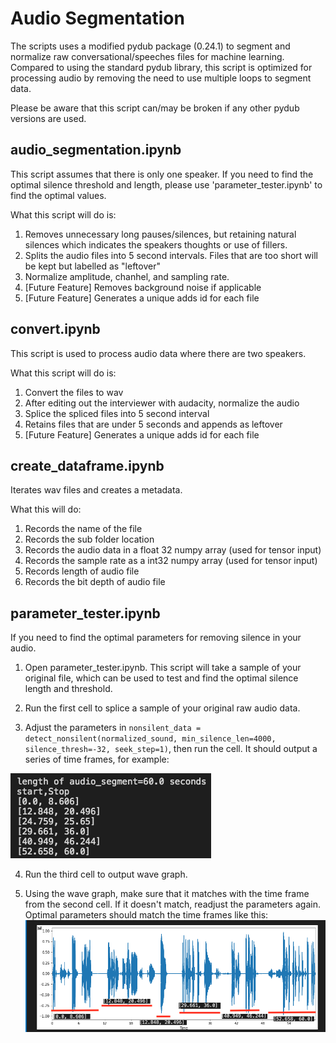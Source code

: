 # Audio Segmentation
The scripts uses a modified pydub package (0.24.1) to segment and normalize raw conversational/speeches files for machine learning. Compared to using the standard pydub library, this script is optimized for processing audio by removing the need to use multiple loops to segment data.

Please be aware that this script can/may be broken if any other pydub versions are used.

## audio_segmentation.ipynb

This script assumes that there is only one speaker. If you need to find the optimal silence threshold and length, please use 'parameter_tester.ipynb' to find the optimal values.

What this script will do is:
  1. Removes unnecessary long pauses/silences, but retaining natural silences which indicates the speakers thoughts or use of fillers.
  2. Splits the audio files into 5 second intervals. Files that are too short will be kept but labelled as "leftover"
  3. Normalize amplitude, chanhel, and sampling rate.
  4. [Future Feature] Removes background noise if applicable
  5. [Future Feature] Generates a unique adds id for each file

## convert.ipynb

This script is used to process audio data where there are two speakers. 

What this script will do is:
  1. Convert the files to wav
  2. After editing out the interviewer with audacity, normalize the audio
  3. Splice the spliced files into 5 second interval
  4. Retains files that are under 5 seconds and appends as leftover
  5. [Future Feature] Generates a unique adds id for each file

## create_dataframe.ipynb

Iterates wav files and creates a metadata.

What this will do:
  1. Records the name of the file
  2. Records the sub folder location 
  3. Records the audio data in a float 32 numpy array (used for tensor input)
  4. Records the sample rate as a int32 numpy array (used for tensor input)
  5. Records length of audio file 
  6. Records the bit depth of audio file
  

## parameter_tester.ipynb

If you need to find the optimal parameters for removing silence in your audio.

1. Open parameter_tester.ipynb. This script will take a sample of your original file, which can be used to test and find the optimal silence length and threshold.

2. Run the first cell to splice a sample of your original raw audio data.

3. Adjust the parameters in `nonsilent_data = detect_nonsilent(normalized_sound, min_silence_len=4000, silence_thresh=-32, seek_step=1)`, then run the cell. It should output a series of time frames, for example:

![Time frame](https://github.com/Caldarie/Audio_segmenter/blob/master/Images/Screen%20Shot%202020-07-31%20at%209.39.55%20pm.png)

4. Run the third cell to output wave graph. 

5. Using the wave graph, make sure that it matches with the time frame from the second cell. If it doesn't match, readjust the parameters again. Optimal parameters should match the time frames like this:
![Wave Graph](https://github.com/Caldarie/Audio_segmenter/blob/master/Images/Screen%20Shot%202020-07-27%20at%2011.04.38%20pm.png)

  

